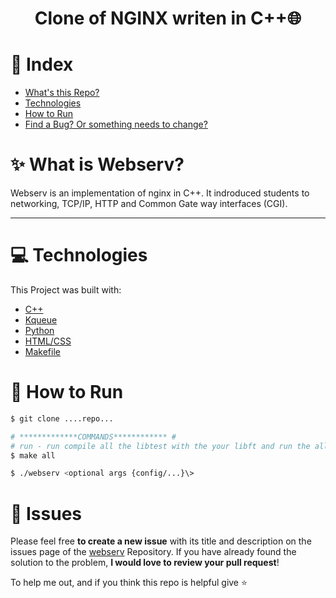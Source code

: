 <h1 align="center">Clone of NGINX writen in C++🌐</h1>

# :pushpin: Index

* [What's this Repo?](#sparkles-What-is-Webserv?)
* [Technologies](#computer-Technologies)
* [How to Run](#construction_worker-How-to-Run)
* [Find a Bug? Or something needs to change?](#bug-Issues)

# :sparkles: What is Webserv?

Webserv is an implementation of nginx in C++. It indroduced students to networking, TCP/IP, HTTP and Common Gate way interfaces (CGI).

---

# :computer: Technologies

This Project was built with:

* [C++](https://cplusplus.com)
* [Kqueue](https://man.freebsd.org/cgi/man.cgi?kqueue)
* [Python](https://www.python.org)
* [HTML/CSS](https://developer.mozilla.org/en-US/docs/Learn/Getting_started_with_the_web/CSS_basics)
* [Makefile](https://www.gnu.org/software/make/manual/make.html)

# :construction_worker: How to Run
```bash
$ git clone ....repo...

# *************COMMANDS************ #
# run - run compile all the libtest with the your libft and run the all tests
$ make all

$ ./webserv <optional args {config/...}\>

```

# :bug: Issues

Please feel free **to create a new issue** with its title and description on the issues page of the [webserv](https://github.com/MehdiMirzaie2/42-webserv/issues) Repository. If you have already found the solution to the problem, **I would love to review your pull request**!


To help me out, and if you think this repo is helpful give ⭐️
